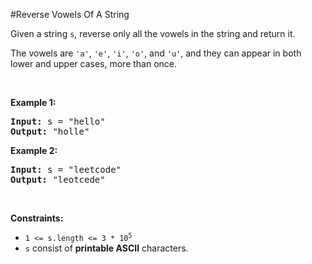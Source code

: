 #Reverse Vowels Of A String
<p>Given a string <code>s</code>, reverse only all the vowels in the string and return it.</p>
<p>The vowels are <code>'a'</code>, <code>'e'</code>, <code>'i'</code>, <code>'o'</code>, and <code>'u'</code>, and they can appear in both lower and upper cases, more than once.</p>
<p> </p>
<p><strong class="example">Example 1:</strong></p>
<pre><strong>Input:</strong> s = "hello"
<strong>Output:</strong> "holle"
</pre><p><strong class="example">Example 2:</strong></p>
<pre><strong>Input:</strong> s = "leetcode"
<strong>Output:</strong> "leotcede"
</pre>
<p> </p>
<p><strong>Constraints:</strong></p>
<ul>
<li><code>1 &lt;= s.length &lt;= 3 * 10<sup>5</sup></code></li>
<li><code>s</code> consist of <strong>printable ASCII</strong> characters.</li>
</ul>
